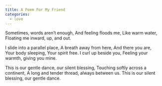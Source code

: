 ```yaml
---
title: A Poem For My Friend
categories:
  - love
---
```


Sometimes, words aren’t enough,
And feeling floods me,
Like warm water,
Floating me inward, up, and out.

I slide into a parallel place,
A breath away from here,
And there you are,
Your body sleeping,
Your spirit free.
I curl up beside you,
Feeling your warmth, giving you mine.

This is our gentle dance, our silent blessing,
Touching softly across a continent,
A long and tender thread, always between us.
This is our silent blessing, our gentle dance.
